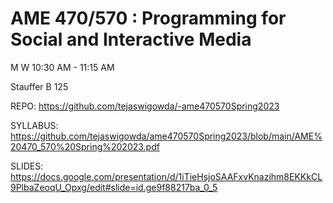 # AME 470/570 : Programming for Social and Interactive Media

M W 10:30 AM - 11:15 AM

Stauffer B 125

REPO: https://github.com/tejaswigowda/-ame470570Spring2023

SYLLABUS: https://github.com/tejaswigowda/ame470570Spring2023/blob/main/AME%20470_570%20Spring%202023.pdf

SLIDES: https://docs.google.com/presentation/d/1iTieHsjoSAAFxvKnazihm8EKKkCL9PlbaZeoqU_Opxg/edit#slide=id.ge9f88217ba_0_5
